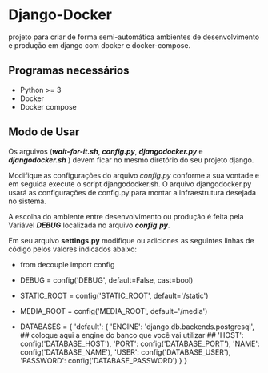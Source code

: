 

# Django-Docker
projeto para criar de forma semi-automática ambientes de desenvolvimento e produção em django com docker e docker-compose.

## Programas necessários

 - Python >= 3
 - Docker
 - Docker compose

## Modo de Usar
Os arguivos (***wait-for-it.sh***, ***config.py***, ***djangodocker.py*** e ***djangodocker.sh*** ) devem ficar no mesmo diretório do seu projeto django.

 Modifique as configurações do arquivo *config.py* conforme a sua vontade e em seguida execute o script djangodocker.sh. O arquivo djangodocker.py usará as configurações de config.py para montar a infraestrutura desejada no sistema. 

 A escolha do ambiente entre desenvolvimento ou produção é feita pela Variável ***DEBUG*** localizada no arquivo ***config.py***.

Em seu arquivo **settings.py** modifique ou adiciones as seguintes linhas de código pelos valores indicados abaixo:

- from decouple import config
- DEBUG = config('DEBUG', default=False, cast=bool)
- STATIC_ROOT = config('STATIC_ROOT', default='/static')
- MEDIA_ROOT = config('MEDIA_ROOT', default='/media')

- DATABASES = {
    'default': {
        'ENGINE': 'django.db.backends.postgresql', ## coloque aqui a engine do banco que você vai utilizar ##
        'HOST': config('DATABASE_HOST'),
        'PORT': config('DATABASE_PORT'),
        'NAME': config('DATABASE_NAME'),
        'USER': config('DATABASE_USER'),
        'PASSWORD': config('DATABASE_PASSWORD')
    }
}
